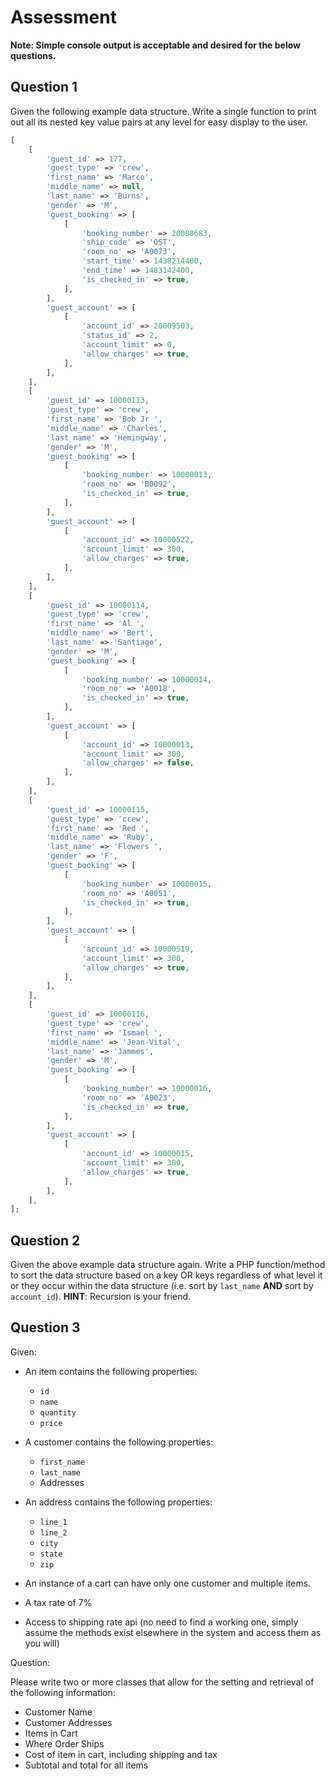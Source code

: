 # Assessment

**Note: Simple console output is acceptable and desired for the below questions.**

## Question 1

Given the following example data structure. Write a single function to print out all its nested key value pairs at any
level for easy display to the user.

```php
[
    [
        'guest_id' => 177,
        'guest_type' => 'crew',
        'first_name' => 'Marco',
        'middle_name' => null,
        'last_name' => 'Burns',
        'gender' => 'M',
        'guest_booking' => [
            [
                'booking_number' => 20008683,
                'ship_code' => 'OST',
                'room_no' => 'A0073',
                'start_time' => 1438214400,
                'end_time' => 1483142400,
                'is_checked_in' => true,
            ],
        ],
        'guest_account' => [
            [
                'account_id' => 20009503,
                'status_id' => 2,
                'account_limit' => 0,
                'allow_charges' => true,
            ],
        ],
    ],
    [
        'guest_id' => 10000113,
        'guest_type' => 'crew',
        'first_name' => 'Bob Jr ',
        'middle_name' => 'Charles',
        'last_name' => 'Hemingway',
        'gender' => 'M',
        'guest_booking' => [
            [
                'booking_number' => 10000013,
                'room_no' => 'B0092',
                'is_checked_in' => true,
            ],
        ],
        'guest_account' => [
            [
                'account_id' => 10000522,
                'account_limit' => 300,
                'allow_charges' => true,
            ],
        ],
    ],
    [
        'guest_id' => 10000114,
        'guest_type' => 'crew',
        'first_name' => 'Al ',
        'middle_name' => 'Bert',
        'last_name' => 'Santiago',
        'gender' => 'M',
        'guest_booking' => [
            [
                'booking_number' => 10000014,
                'room_no' => 'A0018',
                'is_checked_in' => true,
            ],
        ],
        'guest_account' => [
            [
                'account_id' => 10000013,
                'account_limit' => 300,
                'allow_charges' => false,
            ],
        ],
    ],
    [
        'guest_id' => 10000115,
        'guest_type' => 'crew',
        'first_name' => 'Red ',
        'middle_name' => 'Ruby',
        'last_name' => 'Flowers ',
        'gender' => 'F',
        'guest_booking' => [
            [
                'booking_number' => 10000015,
                'room_no' => 'A0051',
                'is_checked_in' => true,
            ],
        ],
        'guest_account' => [
            [
                'account_id' => 10000519,
                'account_limit' => 300,
                'allow_charges' => true,
            ],
        ],
    ],
    [
        'guest_id' => 10000116,
        'guest_type' => 'crew',
        'first_name' => 'Ismael ',
        'middle_name' => 'Jean-Vital',
        'last_name' => 'Jammes',
        'gender' => 'M',
        'guest_booking' => [
            [
                'booking_number' => 10000016,
                'room_no' => 'A0023',
                'is_checked_in' => true,
            ],
        ],
        'guest_account' => [
            [
                'account_id' => 10000015,
                'account_limit' => 300,
                'allow_charges' => true,
            ],
        ],
    ],
];
```

## Question 2

Given the above example data structure again. Write a PHP function/method to sort the data structure based on a key OR
keys regardless of what level it or they occur within the data structure (i.e. sort by `last_name` **AND** sort
by `account_id`). **HINT**: Recursion is your friend.

## Question 3

Given:

- An item contains the following properties:
    * `id`
    * `name`
    * `quantity`
    * `price`
- A customer contains the following properties:
    * `first_name`
    * `last_name`
    * Addresses
- An address contains the following properties:
    * `line_1`
    * `line_2`
    * `city`
    * `state`
    * `zip`

- An instance of a cart can have only one customer and multiple items.
- A tax rate of 7%
- Access to shipping rate api (no need to find a working one, simply assume the methods exist elsewhere in the system
  and access them as you will)

Question:

Please write two or more classes that allow for the setting and retrieval of the following information:

- Customer Name
- Customer Addresses
- Items in Cart
- Where Order Ships
- Cost of item in cart, including shipping and tax
- Subtotal and total for all items

